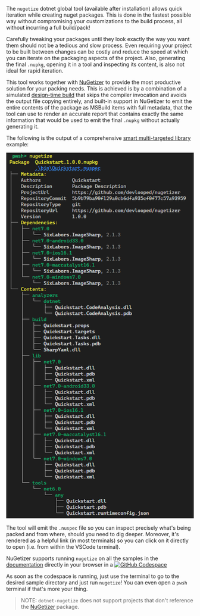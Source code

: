 The `nugetize` dotnet global tool (available after installation) allows quick iteration while creating nuget packages. This is done in the fastest possible way without compromising your customizations to the build process, all without incurring a full build/pack!

Carefully tweaking your packages until they look exactly the way you want them should not be a tedious and slow process. Even requiring your project to be built between changes can be costly and reduce the speed at which you can iterate on the packaging aspects of the project. Also, generating the final `.nupkg`, opening it in a tool and inspecting its content, is also not ideal for rapid iteration.

This tool works together with [NuGetizer](https://nuget.org/packages/NuGetizer) to provide the most productive solution for your packing needs. This is achieved is by a combination of a simulated [design-time build](https://github.com/dotnet/project-system/blob/master/docs/design-time-builds.md) that skips the compiler invocation and avoids the output file copying entirely, and built-in support in NuGetizer to emit the entire contents of the package as MSBuild items with full metadata, that the tool can use to render an accurate report that contains exactly the same information that would be used to emit the final `.nupkg` without actually generating it.

The following is the output of a comprehensive [smart multi-targeted library](https://www.cazzulino.com/smart-libraries.html#packaging) example:

![nugetize smart library](https://raw.githubusercontent.com/devlooped/nugetizer/main/img/complete.png)

The tool will emit the `.nuspec` file so you can inspect precisely what's being packed and from where, should you need to dig deeper. Moreover, it's rendered as a helpful link (in most terminals) so you can click on it directly to open (i.e. from within the VSCode terminal).

NuGetizer supports running `nugetize` on all the samples in the [documentation](https://www.clarius.org/nugetizer/) directly in your browser in a [![GitHub Codespace](https://img.shields.io/badge/-GitHub%20Codespace-black?logo=github)](https://github.com/codespaces/new?hide_repo_select=true&ref=docs&repo=297430130&machine=basicLinux32gb&devcontainer_path=.devcontainer%2Fdevcontainer.json)

As soon as the codespace is running, just use the terminal to go to the desired sample directory and just run `nugetize`! You can even open a `pwsh` terminal if that's more your thing.

> NOTE: `dotnet-nugetize` does not support projects that don't reference the [NuGetizer](https://nuget.org/packages/NuGetizer) package.

<!-- include https://github.com/devlooped/sponsors/raw/main/footer.md -->
<!-- exclude -->